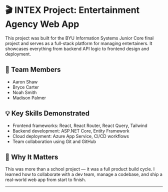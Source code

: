 # 🎬 INTEX Project: Entertainment Agency Web App

This project was built for the BYU Information Systems Junior Core final project and serves as a full-stack platform for managing entertainers. It showcases everything from backend API logic to frontend design and deployment.

## 🤝 Team Members

- Aaron Shaw
- Bryce Carter
- Noah Smith
- Madison Palmer

## 💡 Key Skills Demonstrated

- Frontend frameworks: React, React Router, React Query, Tailwind
- Backend development: ASP.NET Core, Entity Framework
- Cloud deployment: Azure App Service, CI/CD workflows
- Team collaboration using Git and GitHub

## 🏁 Why It Matters

This was more than a school project — it was a full product build cycle. I learned how to collaborate with a dev team, manage a codebase, and ship a real-world web app from start to finish.

---


